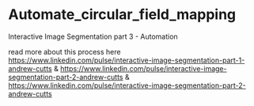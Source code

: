 # Automate_circular_field_mapping
Interactive Image Segmentation part 3 - Automation

read more about this process here
https://www.linkedin.com/pulse/interactive-image-segmentation-part-1-andrew-cutts
&
https://www.linkedin.com/pulse/interactive-image-segmentation-part-2-andrew-cutts
&
https://www.linkedin.com/pulse/interactive-image-segmentation-part-2-andrew-cutts
